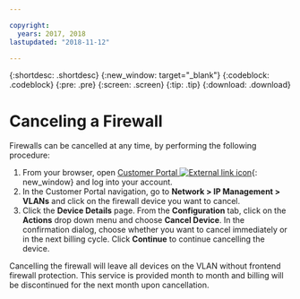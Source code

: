 ```yaml
---

copyright:
  years: 2017, 2018
lastupdated: "2018-11-12"

---
```


{:shortdesc: .shortdesc}
{:new_window: target="_blank"}
{:codeblock: .codeblock}
{:pre: .pre}
{:screen: .screen}
{:tip: .tip}
{:download: .download}

# Canceling a Firewall

Firewalls can be cancelled at any time, by performing the following procedure:

1. From your browser, open  [Customer Portal ![External link icon](../../icons/launch-glyph.svg "External link icon")](https://control.softlayer.com/){: new_window} and log into your account.
2. In the Customer Portal navigation, go to **Network > IP Management > VLANs** and click on the firewall device you want to cancel.
3. Click the **Device Details** page. From the **Configuration** tab, click on the **Actions** drop down menu and choose **Cancel Device**. In the confirmation dialog, choose whether you want to cancel immediately or in the next billing cycle. Click **Continue** to continue cancelling the device.

Cancelling the firewall will leave all devices on the VLAN without frontend firewall protection. This service is provided month to month and billing will be discontinued for the next month upon cancellation.
